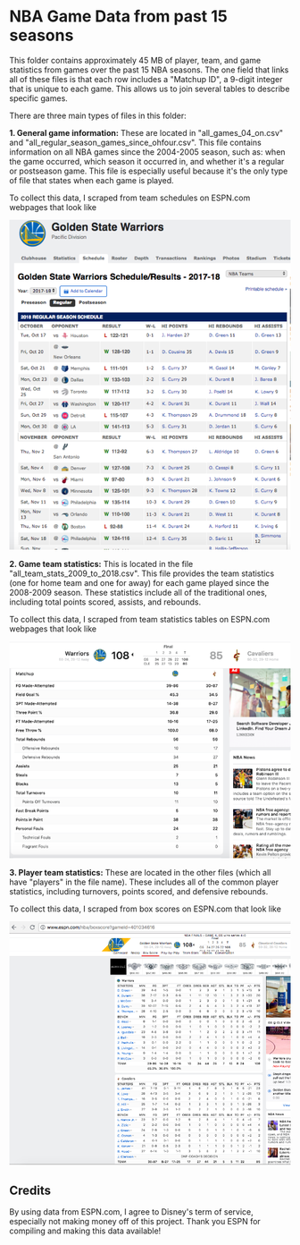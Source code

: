 # NBA Game Data from past 15 seasons

This folder contains approximately 45 MB of player, team, and game statistics from games over the past 15 NBA seasons.
The one field that links all of these files is that each row includes a "Matchup ID", a 9-digit integer that is unique 
to each game. This allows us to join several tables to describe specific games.

There are three main types of files in this folder:

__1. General game information:__ These are located in "all_games_04_on.csv" and "all_regular_season_games_since_ohfour.csv". 
This file contains information on all NBA games since the 2004-2005 season, such as:
  when the game occurred, 
  which season it occurred in, 
  and whether it's a regular or postseason game. 
This file is especially useful because it's the only type of file that states when each game is played.

To collect this data, I scraped from team schedules on ESPN.com webpages that look like 

![Game Schedule](https://github.com/djjung2/NBA-Data-Analysis/blob/master/Images/team_schedule.png)

__2. Game team statistics:__ This is located in the file "all_team_stats_2009_to_2018.csv".
This file provides the team statistics (one for home team and one for away) for each game played since the 2008-2009 season.
These statistics include all of the traditional ones, including total points scored, assists, and rebounds.

To collect this data, I scraped from team statistics tables on ESPN.com webpages that look like

![Game 4 Team Stats table](https://github.com/djjung2/NBA-Data-Analysis/blob/master/Images/team_stats_table.png)

__3. Player team statistics:__ These are located in the other files (which all have "players" in the file name).
These includes all of the common player statistics, including turnovers, points scored, and defensive rebounds.

To collect this data, I scraped from box scores on ESPN.com that look like 

![Box score screenshot](https://github.com/djjung2/NBA-Data-Analysis/blob/master/Images/box%20score%20screenshot.png)

## Credits

By using data from ESPN.com, I agree to Disney's term of service, especially not making money off of this project. Thank you ESPN for compiling and making this data available!
